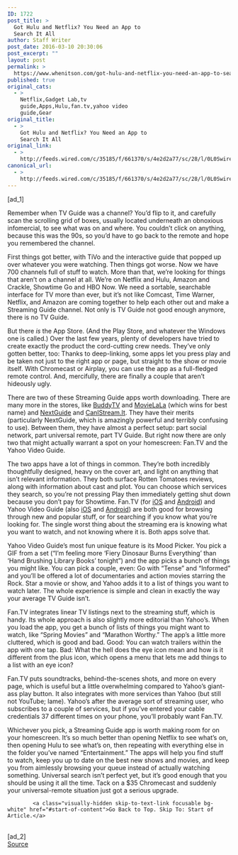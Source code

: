 ```yaml
---
ID: 1722
post_title: >
  Got Hulu and Netflix? You Need an App to
  Search It All
author: Staff Writer
post_date: 2016-03-10 20:30:06
post_excerpt: ""
layout: post
permalink: >
  https://www.whenitson.com/got-hulu-and-netflix-you-need-an-app-to-search-it-all/
published: true
original_cats:
  - >
    Netflix,Gadget Lab,tv
    guide,Apps,Hulu,fan.tv,yahoo video
    guide,Gear
original_title:
  - >
    Got Hulu and Netflix? You Need an App to
    Search It All
original_link:
  - >
    http://feeds.wired.com/c/35185/f/661370/s/4e2d2a77/sc/28/l/0L0Swired0N0C20A160C0A30Cgot0Ehulu0Enetflix0Eneed0Eapp0Esearch0C/story01.htm
canonical_url:
  - >
    http://feeds.wired.com/c/35185/f/661370/s/4e2d2a77/sc/28/l/0L0Swired0N0C20A160C0A30Cgot0Ehulu0Enetflix0Eneed0Eapp0Esearch0C/story01.htm
---
```

 [ad_1]
<br><div id=""><p>Remember when TV Guide was a channel? You’d flip to it, and carefully scan the scrolling grid of boxes, usually located underneath an obnoxious infomercial, to see what was on and where. You couldn’t click on anything, because this was the 90s, so you’d have to go back to the remote and hope you remembered the channel.</p>
<p>First things got better, with TiVo and the interactive guide that popped up over whatever you were watching. Then things got worse. Now we have 700 channels full of stuff to watch. More than that, we’re looking for things that aren’t on a channel at all. We’re on Netflix and Hulu, Amazon and Crackle, Showtime Go and HBO Now. We need a sortable, searchable interface for TV more than ever, but it’s not like Comcast, Time Warner, Netflix, and Amazon are coming together to help each other out and make a Streaming Guide channel. Not only is TV Guide not good enough anymore, there is no TV Guide.</p>
<p>But there<em> is</em> the App Store. (And the Play Store, and whatever the Windows one is called.) Over the last few years, plenty of developers have tried to create exactly the product the cord-cutting crew needs. They’ve only gotten better, too: Thanks to deep-linking, some apps let you press play and be taken not just to the right app or page, but straight to the show or movie itself. With Chromecast or Airplay, you can use the app as a full-fledged remote control. And, mercifully, there are finally a couple that aren’t hideously ugly.</p>
<p>There are two of these Streaming Guide apps worth downloading. There are many more in the stores, like <a href="http://www.buddytv.com/" target="_blank">BuddyTV</a> and <a href="https://movielala.com/" target="_blank">MovieLaLa</a> (which wins for best name) and <a href="http://nextguide.tv/?t=shows&amp;c=3035" target="_blank">NextGuide</a> and <a href="http://canistream.it" target="_blank">CanIStream.It</a>. They have their merits (particularly NextGuide, which is amazingly powerful and terribly confusing to use). Between them, they have almost a perfect setup: part social network, part universal remote, part TV Guide. But right now there are only two that might actually warrant a spot on your homescreen: Fan.TV and the Yahoo Video Guide.</p>
<p>The two apps have a lot of things in common. They’re both incredibly thoughtfully designed, heavy on the cover art, and light on anything that isn’t relevant information. They both surface Rotten Tomatoes reviews, along with information about cast and plot. You can choose which services they search, so you’re not pressing Play then immediately getting shut down because you don’t pay for Showtime. Fan.TV (for <a href="https://itunes.apple.com/us/app/fan-tv/id476710841?mt=8" target="_blank">iOS</a> and <a href="https://play.google.com/store/apps/details?id=tv.fan.mobile&amp;hl=en" target="_blank">Android</a>) and Yahoo Video Guide (also <a href="https://itunes.apple.com/us/app/yahoo-video-guide-from-searching/id1062329611?mt=8" target="_blank">iOS</a> and <a href="https://play.google.com/store/apps/details?id=com.yahoo.mobile.client.android.guide&amp;hl=en" target="_blank">Android</a>) are both good for browsing through new and popular stuff, or for searching if you know what you’re looking for. The single worst thing about the streaming era is knowing what you want to watch, and not knowing where it is. Both apps solve that.</p>
<p>Yahoo Video Guide’s most fun unique feature is its Mood Picker. You pick a GIF from a set (“I’m feeling more ‘Fiery Dinosaur Burns Everything’ than ‘Hand Brushing Library Books’ tonight”) and the app picks a bunch of things you might like. You can pick a couple, even: Go with “Tense” and “Informed” and you’ll be offered a lot of documentaries and action movies starring the Rock. Star a movie or show, and Yahoo adds it to a list of things you want to watch later. The whole experience is simple and clean in exactly the way your average TV Guide isn’t.</p>
<p>Fan.TV integrates linear TV listings next to the streaming stuff, which is handy. Its whole approach is also slightly more editorial than Yahoo’s. When you load the app, you get a bunch of lists of things you might want to watch, like “Spring Movies” and “Marathon Worthy.” The app’s a little more cluttered, which is good and bad. Good: You can watch trailers within the app with one tap. Bad: What the hell does the eye icon mean and how is it different from the plus icon, which opens a menu that lets me add things to a list with an eye icon?</p>
<p>Fan.TV puts soundtracks, behind-the-scenes shots, and more on every page, which is useful but a little overwhelming compared to Yahoo’s giant-ass play button. It also integrates with more services than Yahoo (but still not YouTube; lame). Yahoo’s after the average sort of streaming user, who subscribes to a couple of services, but if you’ve entered your cable credentials 37 different times on your phone, you’ll probably want Fan.TV.</p>
<p>Whichever you pick, a Streaming Guide app is worth making room for on your homescreen. It’s so much better than opening Netflix to see what’s on, then opening Hulu to see what’s on, then repeating with everything else in the folder you’ve named “Entertainment.” The apps will help you find stuff to watch, keep you up to date on the best new shows and movies, and keep you from aimlessly browsing your queue instead of actually watching something. Universal search isn’t perfect yet, but it’s good enough that you should be using it all the time. Tack on a $35 Chromecast and suddenly your universal-remote situation just got a serious upgrade.</p>

			<a class="visually-hidden skip-to-text-link focusable bg-white" href="#start-of-content">Go Back to Top. Skip To: Start of Article.</a>

			
</div>
<br>[ad_2]
<br><a href="http://feeds.wired.com/c/35185/f/661370/s/4e2d2a77/sc/28/l/0L0Swired0N0C20A160C0A30Cgot0Ehulu0Enetflix0Eneed0Eapp0Esearch0C/story01.htm">Source </a>